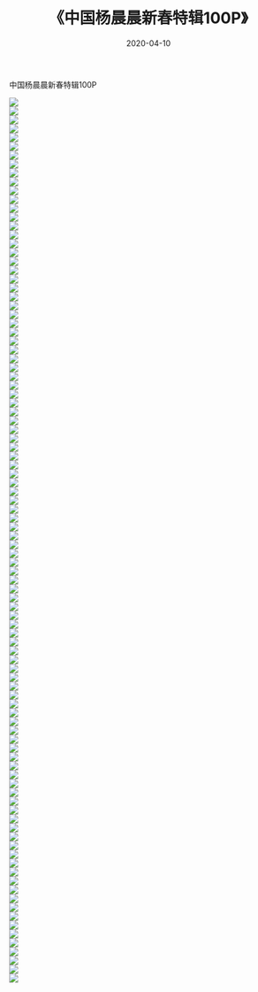 ﻿---
layout: post
title:  《中国杨晨晨新春特辑100P》
date:   2020-04-10
img: http://img.660000.xyz/Sharelink/性感/2020/中国杨晨晨新春特辑100P/000.jpg
categories: [美女, 清纯, 唯美]
---

中国杨晨晨新春特辑100P

  ![](http://img.660000.xyz/Sharelink/性感/2020/中国杨晨晨新春特辑100P/001.jpg) <br> ![](http://img.660000.xyz/Sharelink/性感/2020/中国杨晨晨新春特辑100P/002.jpg) <br> ![](http://img.660000.xyz/Sharelink/性感/2020/中国杨晨晨新春特辑100P/003.jpg) <br> ![](http://img.660000.xyz/Sharelink/性感/2020/中国杨晨晨新春特辑100P/004.jpg) <br> ![](http://img.660000.xyz/Sharelink/性感/2020/中国杨晨晨新春特辑100P/005.jpg) <br> ![](http://img.660000.xyz/Sharelink/性感/2020/中国杨晨晨新春特辑100P/006.jpg) <br> ![](http://img.660000.xyz/Sharelink/性感/2020/中国杨晨晨新春特辑100P/007.jpg) <br> ![](http://img.660000.xyz/Sharelink/性感/2020/中国杨晨晨新春特辑100P/008.jpg) <br> ![](http://img.660000.xyz/Sharelink/性感/2020/中国杨晨晨新春特辑100P/009.jpg) <br> ![](http://img.660000.xyz/Sharelink/性感/2020/中国杨晨晨新春特辑100P/010.jpg) <br> ![](http://img.660000.xyz/Sharelink/性感/2020/中国杨晨晨新春特辑100P/011.jpg) <br> ![](http://img.660000.xyz/Sharelink/性感/2020/中国杨晨晨新春特辑100P/012.jpg) <br> ![](http://img.660000.xyz/Sharelink/性感/2020/中国杨晨晨新春特辑100P/013.jpg) <br> ![](http://img.660000.xyz/Sharelink/性感/2020/中国杨晨晨新春特辑100P/014.jpg) <br> ![](http://img.660000.xyz/Sharelink/性感/2020/中国杨晨晨新春特辑100P/015.jpg) <br> ![](http://img.660000.xyz/Sharelink/性感/2020/中国杨晨晨新春特辑100P/016.jpg) <br> ![](http://img.660000.xyz/Sharelink/性感/2020/中国杨晨晨新春特辑100P/017.jpg) <br> ![](http://img.660000.xyz/Sharelink/性感/2020/中国杨晨晨新春特辑100P/018.jpg) <br> ![](http://img.660000.xyz/Sharelink/性感/2020/中国杨晨晨新春特辑100P/019.jpg) <br> ![](http://img.660000.xyz/Sharelink/性感/2020/中国杨晨晨新春特辑100P/020.jpg) <br> ![](http://img.660000.xyz/Sharelink/性感/2020/中国杨晨晨新春特辑100P/021.jpg) <br> ![](http://img.660000.xyz/Sharelink/性感/2020/中国杨晨晨新春特辑100P/022.jpg) <br> ![](http://img.660000.xyz/Sharelink/性感/2020/中国杨晨晨新春特辑100P/023.jpg) <br> ![](http://img.660000.xyz/Sharelink/性感/2020/中国杨晨晨新春特辑100P/024.jpg) <br> ![](http://img.660000.xyz/Sharelink/性感/2020/中国杨晨晨新春特辑100P/025.jpg) <br> ![](http://img.660000.xyz/Sharelink/性感/2020/中国杨晨晨新春特辑100P/026.jpg) <br> ![](http://img.660000.xyz/Sharelink/性感/2020/中国杨晨晨新春特辑100P/027.jpg) <br> ![](http://img.660000.xyz/Sharelink/性感/2020/中国杨晨晨新春特辑100P/028.jpg) <br> ![](http://img.660000.xyz/Sharelink/性感/2020/中国杨晨晨新春特辑100P/029.jpg) <br> ![](http://img.660000.xyz/Sharelink/性感/2020/中国杨晨晨新春特辑100P/030.jpg) <br> ![](http://img.660000.xyz/Sharelink/性感/2020/中国杨晨晨新春特辑100P/031.jpg) <br> ![](http://img.660000.xyz/Sharelink/性感/2020/中国杨晨晨新春特辑100P/032.jpg) <br> ![](http://img.660000.xyz/Sharelink/性感/2020/中国杨晨晨新春特辑100P/033.jpg) <br> ![](http://img.660000.xyz/Sharelink/性感/2020/中国杨晨晨新春特辑100P/034.jpg) <br> ![](http://img.660000.xyz/Sharelink/性感/2020/中国杨晨晨新春特辑100P/035.jpg) <br> ![](http://img.660000.xyz/Sharelink/性感/2020/中国杨晨晨新春特辑100P/036.jpg) <br> ![](http://img.660000.xyz/Sharelink/性感/2020/中国杨晨晨新春特辑100P/037.jpg) <br> ![](http://img.660000.xyz/Sharelink/性感/2020/中国杨晨晨新春特辑100P/038.jpg) <br> ![](http://img.660000.xyz/Sharelink/性感/2020/中国杨晨晨新春特辑100P/039.jpg) <br> ![](http://img.660000.xyz/Sharelink/性感/2020/中国杨晨晨新春特辑100P/040.jpg) <br> ![](http://img.660000.xyz/Sharelink/性感/2020/中国杨晨晨新春特辑100P/041.jpg) <br> ![](http://img.660000.xyz/Sharelink/性感/2020/中国杨晨晨新春特辑100P/042.jpg) <br> ![](http://img.660000.xyz/Sharelink/性感/2020/中国杨晨晨新春特辑100P/043.jpg) <br> ![](http://img.660000.xyz/Sharelink/性感/2020/中国杨晨晨新春特辑100P/044.jpg) <br> ![](http://img.660000.xyz/Sharelink/性感/2020/中国杨晨晨新春特辑100P/045.jpg) <br> ![](http://img.660000.xyz/Sharelink/性感/2020/中国杨晨晨新春特辑100P/046.jpg) <br> ![](http://img.660000.xyz/Sharelink/性感/2020/中国杨晨晨新春特辑100P/047.jpg) <br> ![](http://img.660000.xyz/Sharelink/性感/2020/中国杨晨晨新春特辑100P/048.jpg) <br> ![](http://img.660000.xyz/Sharelink/性感/2020/中国杨晨晨新春特辑100P/049.jpg) <br> ![](http://img.660000.xyz/Sharelink/性感/2020/中国杨晨晨新春特辑100P/050.jpg) <br> ![](http://img.660000.xyz/Sharelink/性感/2020/中国杨晨晨新春特辑100P/051.jpg) <br> ![](http://img.660000.xyz/Sharelink/性感/2020/中国杨晨晨新春特辑100P/052.jpg) <br> ![](http://img.660000.xyz/Sharelink/性感/2020/中国杨晨晨新春特辑100P/053.jpg) <br> ![](http://img.660000.xyz/Sharelink/性感/2020/中国杨晨晨新春特辑100P/054.jpg) <br> ![](http://img.660000.xyz/Sharelink/性感/2020/中国杨晨晨新春特辑100P/055.jpg) <br> ![](http://img.660000.xyz/Sharelink/性感/2020/中国杨晨晨新春特辑100P/056.jpg) <br> ![](http://img.660000.xyz/Sharelink/性感/2020/中国杨晨晨新春特辑100P/057.jpg) <br> ![](http://img.660000.xyz/Sharelink/性感/2020/中国杨晨晨新春特辑100P/058.jpg) <br> ![](http://img.660000.xyz/Sharelink/性感/2020/中国杨晨晨新春特辑100P/059.jpg) <br> ![](http://img.660000.xyz/Sharelink/性感/2020/中国杨晨晨新春特辑100P/060.jpg) <br> ![](http://img.660000.xyz/Sharelink/性感/2020/中国杨晨晨新春特辑100P/061.jpg) <br> ![](http://img.660000.xyz/Sharelink/性感/2020/中国杨晨晨新春特辑100P/062.jpg) <br> ![](http://img.660000.xyz/Sharelink/性感/2020/中国杨晨晨新春特辑100P/063.jpg) <br> ![](http://img.660000.xyz/Sharelink/性感/2020/中国杨晨晨新春特辑100P/064.jpg) <br> ![](http://img.660000.xyz/Sharelink/性感/2020/中国杨晨晨新春特辑100P/065.jpg) <br> ![](http://img.660000.xyz/Sharelink/性感/2020/中国杨晨晨新春特辑100P/066.jpg) <br> ![](http://img.660000.xyz/Sharelink/性感/2020/中国杨晨晨新春特辑100P/067.jpg) <br> ![](http://img.660000.xyz/Sharelink/性感/2020/中国杨晨晨新春特辑100P/068.jpg) <br> ![](http://img.660000.xyz/Sharelink/性感/2020/中国杨晨晨新春特辑100P/069.jpg) <br> ![](http://img.660000.xyz/Sharelink/性感/2020/中国杨晨晨新春特辑100P/070.jpg) <br> ![](http://img.660000.xyz/Sharelink/性感/2020/中国杨晨晨新春特辑100P/071.jpg) <br> ![](http://img.660000.xyz/Sharelink/性感/2020/中国杨晨晨新春特辑100P/072.jpg) <br> ![](http://img.660000.xyz/Sharelink/性感/2020/中国杨晨晨新春特辑100P/073.jpg) <br> ![](http://img.660000.xyz/Sharelink/性感/2020/中国杨晨晨新春特辑100P/074.jpg) <br> ![](http://img.660000.xyz/Sharelink/性感/2020/中国杨晨晨新春特辑100P/075.jpg) <br> ![](http://img.660000.xyz/Sharelink/性感/2020/中国杨晨晨新春特辑100P/076.jpg) <br> ![](http://img.660000.xyz/Sharelink/性感/2020/中国杨晨晨新春特辑100P/077.jpg) <br> ![](http://img.660000.xyz/Sharelink/性感/2020/中国杨晨晨新春特辑100P/078.jpg) <br> ![](http://img.660000.xyz/Sharelink/性感/2020/中国杨晨晨新春特辑100P/079.jpg) <br> ![](http://img.660000.xyz/Sharelink/性感/2020/中国杨晨晨新春特辑100P/080.jpg) <br> ![](http://img.660000.xyz/Sharelink/性感/2020/中国杨晨晨新春特辑100P/081.jpg) <br> ![](http://img.660000.xyz/Sharelink/性感/2020/中国杨晨晨新春特辑100P/082.jpg) <br> ![](http://img.660000.xyz/Sharelink/性感/2020/中国杨晨晨新春特辑100P/083.jpg) <br> ![](http://img.660000.xyz/Sharelink/性感/2020/中国杨晨晨新春特辑100P/084.jpg) <br> ![](http://img.660000.xyz/Sharelink/性感/2020/中国杨晨晨新春特辑100P/085.jpg) <br> ![](http://img.660000.xyz/Sharelink/性感/2020/中国杨晨晨新春特辑100P/086.jpg) <br> ![](http://img.660000.xyz/Sharelink/性感/2020/中国杨晨晨新春特辑100P/087.jpg) <br> ![](http://img.660000.xyz/Sharelink/性感/2020/中国杨晨晨新春特辑100P/088.jpg) <br> ![](http://img.660000.xyz/Sharelink/性感/2020/中国杨晨晨新春特辑100P/089.jpg) <br> ![](http://img.660000.xyz/Sharelink/性感/2020/中国杨晨晨新春特辑100P/090.jpg) <br> ![](http://img.660000.xyz/Sharelink/性感/2020/中国杨晨晨新春特辑100P/091.jpg) <br> ![](http://img.660000.xyz/Sharelink/性感/2020/中国杨晨晨新春特辑100P/092.jpg) <br> ![](http://img.660000.xyz/Sharelink/性感/2020/中国杨晨晨新春特辑100P/093.jpg) <br> ![](http://img.660000.xyz/Sharelink/性感/2020/中国杨晨晨新春特辑100P/094.jpg) <br> ![](http://img.660000.xyz/Sharelink/性感/2020/中国杨晨晨新春特辑100P/095.jpg) <br> ![](http://img.660000.xyz/Sharelink/性感/2020/中国杨晨晨新春特辑100P/096.jpg) <br> ![](http://img.660000.xyz/Sharelink/性感/2020/中国杨晨晨新春特辑100P/097.jpg) <br> ![](http://img.660000.xyz/Sharelink/性感/2020/中国杨晨晨新春特辑100P/098.jpg) <br> ![](http://img.660000.xyz/Sharelink/性感/2020/中国杨晨晨新春特辑100P/099.jpg) <br> ![](http://img.660000.xyz/Sharelink/性感/2020/中国杨晨晨新春特辑100P/100.jpg) <br>